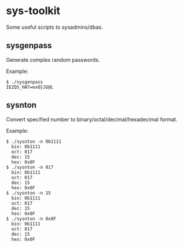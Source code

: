 # sys-toolkit

Some useful scripts to sysadmins/dbas.

## sysgenpass

Generate complex random passwords.

Example:
```
$ ./sysgenpass 
IEZQS_hW7=exO}JG@L
```

## sysnton

Convert specified number to binary/octal/decimal/hexadecimal format.

Example:
```
$ ./sysnton -n 0b1111
  bin: 0b1111
  oct: 017 
  dec: 15 
  hex: 0x0F
$ ./sysnton -n 017
  bin: 0b1111
  oct: 017 
  dec: 15 
  hex: 0x0F
$ ./sysnton -n 15
  bin: 0b1111
  oct: 017 
  dec: 15 
  hex: 0x0F
$ ./sysnton -n 0x0F
  bin: 0b1111
  oct: 017 
  dec: 15 
  hex: 0x0F
```
